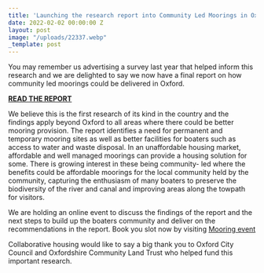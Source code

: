 ```yaml
---
title: 'Launching the research report into Community Led Moorings in Oxford '
date: 2022-02-02 00:00:00 Z
layout: post
image: "/uploads/22337.webp"
_template: post
---
```


You may remember us advertising a survey last year that helped inform this research and we are delighted to say we now have a final report on how community led moorings could be delivered in Oxford.

[**READ THE REPORT**](/uploads/unlocking-community-led-moorings-final.pdf "unlocking-community-led-moorings-final.pdf")

We believe this is the first research of its kind in the country and the findings apply beyond Oxford to all areas where there could be better mooring provision. The report identifies a need for permanent and temporary mooring sites as well as better facilities for boaters such as access to water and waste disposal. In an unaffordable housing market, affordable and well managed moorings can provide a housing solution for some. There is growing interest in these being community- led where the benefits could be affordable moorings for the local community held by the community, capturing the enthusiasm of many boaters to preserve the biodiversity of the river and canal and improving areas along the towpath for visitors.

We are holding an online event to discuss the findings of the report and the next steps to build up the boaters community and deliver on the recommendations in the report. Book you slot now by visiting [Mooring event](https://www.eventbrite.co.uk/e/launching-the-research-report-into-community-led-moorings-in-oxford-tickets-257110553587)

Collaborative housing would like to say a big thank you to Oxford City Council and Oxfordshire Community Land Trust who helped fund this important research.
